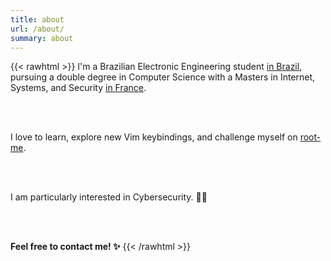 ```yaml
---
title: about
url: /about/
summary: about
---
```


{{< rawhtml >}}
  I'm a Brazilian Electronic Engineering student <a href="https://www.utfpr.edu.br/" target="_blank" rel="noopener">
  in Brazil</a>, pursuing a double degree in Computer Science with a Masters in Internet, Systems, and Security
  <a href="https://telecomnancy.univ-lorraine.fr/" target="_blank" rel="noopener">in France</a>.

  <br/><br/>

  I love to learn, explore new Vim keybindings, and challenge myself on 
  <a href="https://www.root-me.org/vicnetto?lang=en#f1b0f90c8258ff187e43e4632f3d277c" target="_blank" rel="noopener">root-me</a>.

  <br/><br/>

  I am particularly interested in Cybersecurity. 👨‍💻

  <br/><br/>

  <b>Feel free to contact me! ✨</b>
{{< /rawhtml >}}

